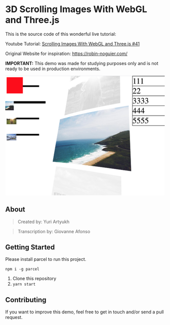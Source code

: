 # 3D Scrolling Images With WebGL and Three.js

This is the source code of this wonderful live tutorial:

Youtube Tutorial: <a href="https://www.youtube.com/watch?v=ivg603bYDk8&ab_channel=YuriArtyukh" target="_blank">Scrolling Images With WebGL and Three.js #41</a>

Original Website for inspiration: https://robin-noguier.com/

**IMPORTANT:** This demo was made for studying purposes only and is not ready to be used in production environments.

![Screenshot Preview - Three.js, WebGL, Scroll](screenshot.png)

## About

> Created by:
> Yuri Artyukh

> Transcription by:
> Giovanne Afonso

## Getting Started

Please install parcel to run this project.

```
npm i -g parcel
```

1. Clone this repository
2. `yarn start`

## Contributing

If you want to improve this demo, feel free to get in touch and/or send a pull request.
